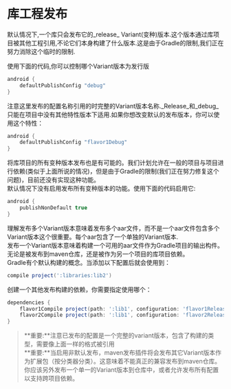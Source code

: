 # 库工程发布
默认情况下,一个库只会发布它的_release_ Variant(变种)版本.这个版本通过库项目被其他工程引用,不论它们本身构建了什么版本.这是由于Gradle的限制,我们正在努力消除这个临时的限制.

使用下面的代码,你可以控制哪个Variant版本为发行版
``` groovy
android {
    defaultPublishConfig "debug"
}
```
注意这里发布的配置名称引用的时完整的Variant版本名称._Release_和_debug_只能在项目中没有其他特性版本下适用.如果你想改变默认的发布版本，你可以使用这个特性：
``` groovy
android {
    defaultPublishConfig "flavor1Debug"
}
```
将库项目的所有变种版本发布也是有可能的。我们计划允许在一般的项目与项目进行依赖(类似于上面所说的情况)，但是由于Gradle的限制(我们正在努力修复这个问题)，目前还没有实现这种功能。</br>
默认情况下没有启用发布所有变种版本的功能。使用下面的代码启用它:
``` groovy
android {
    publishNonDefault true
}
```
理解发布多个Variant版本意味着发布多个aar文件，而不是一个aar文件包含多个Variant版本这个很重要。每个aar包含了一个单独的Variant版本.</br>
发布一个Variant版本意味着构建一个可用的aar文件作为Gradle项目的输出构件。无论是被发布到maven仓库，还是被作为另一个项目的库项目依赖。</br>
Gradle有个默认构建的概念。当添加以下配置后就会使用到：
``` groovy
compile project(':libraries:lib2')
```
创建一个其他发布构建的依赖，你需要指定使用哪个：
``` groovy
dependencies {
    flavor1Compile project(path: ':lib1', configuration: 'flavor1Release')
    flavor2Compile project(path: ':lib1', configuration: 'flavor2Release')
}
```
> **重要:**注意已发布的配置是一个完整的variant版本，包含了构建的类型，需要像上面一样的格式被引用 </br>
> **重要:**当启用非默认发布，maven发布插件将会发布其它Variant版本作为扩展包（按分类器分类）。这意味着不能真正的兼容发布到maven仓库。你应该另外发布一个单一的Variant版本到仓库中，或者允许发布所有配置以支持跨项目依赖。
